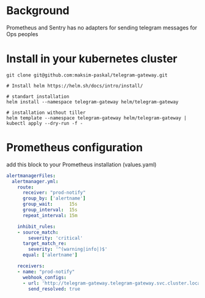 # Background
Prometheus and Sentry has no adapters for sending telegram messages for Ops peoples

# Install in your kubernetes cluster
```
git clone git@github.com:maksim-paskal/telegram-gateway.git

# Install helm https://helm.sh/docs/intro/install/

# standart installation
helm install --namespace telegram-gateway helm/telegram-gateway

# installation without tiller
helm template --namespace telegram-gateway helm/telegram-gateway | kubectl apply --dry-run -f -
```

# Prometheus configuration
add this block to your Prometheus installation (values.yaml)
```yaml
alertmanagerFiles:
  alertmanager.yml:
    route:
      receiver: "prod-notify"
      group_by: ['alertname']
      group_wait:      15s
      group_interval:  15s
      repeat_interval: 15m

    inhibit_rules:
    - source_match:
        severity: 'critical'
      target_match_re:
        severity: '^(warning|info|)$'
      equal: ['alertname']

    receivers:
    - name: "prod-notify"
      webhook_configs:
      - url: 'http://telegram-gateway.telegram-gateway.svc.cluster.local:9090/prom'
        send_resolved: true
```